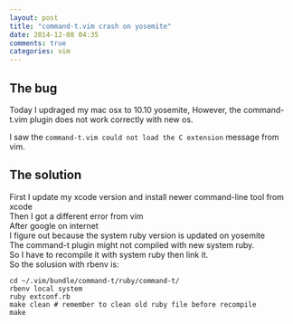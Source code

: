 ```yaml
---
layout: post
title: "command-t.vim crash on yosemite"
date: 2014-12-08 04:35
comments: true
categories: vim
---
```


## The bug

Today I updraged my mac osx to 10.10 yosemite,
However, the command-t.vim plugin does not work correctly with new os.

I saw the `command-t.vim could not load the C extension` message from vim.

<!-- more -->

## The solution

First I update my xcode version and install newer command-line tool from xcode  
Then I got a different error from vim  
After google on internet  
I figure out because the system ruby version is updated on yosemite  
The command-t plugin might not compiled with new system ruby.  
So I have to recompile it with system ruby then link it.  
So the solusion with rbenv is:  

```
cd ~/.vim/bundle/command-t/ruby/command-t/
rbenv local system
ruby extconf.rb
make clean # remember to clean old ruby file before recompile
make
```
